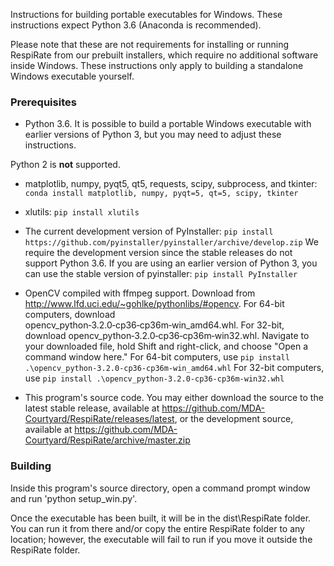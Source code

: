 Instructions for building portable executables for Windows. These
instructions expect Python 3.6 (Anaconda is recommended).

Please note that these are not requirements for installing or running RespiRate
from our prebuilt installers, which require no additional software inside
Windows. These instructions only apply to building a standalone Windows
executable yourself.

### Prerequisites
 - Python 3.6.
 It is possible to build a portable Windows executable with earlier versions
 of Python 3, but you may need to adjust these instructions.

 Python 2 is **not** supported.

 - matplotlib, numpy, pyqt5, qt5, requests, scipy, subprocess, and tkinter:
 `conda install matplotlib, numpy, pyqt=5, qt=5, scipy, tkinter`

 - xlutils:
 `pip install xlutils`

 - The current development version of PyInstaller:
`pip install https://github.com/pyinstaller/pyinstaller/archive/develop.zip`
 We require the development version since the stable releases do not support
 Python 3.6. If you are using an earlier version of Python 3, you can use the
 stable version of pyinstaller:
 `pip install PyInstaller`

 - OpenCV compiled with ffmpeg support.
 Download from http://www.lfd.uci.edu/~gohlke/pythonlibs/#opencv.
 For 64-bit computers, download opencv_python‑3.2.0‑cp36‑cp36m‑win_amd64.whl.
 For 32-bit, download opencv_python‑3.2.0‑cp36‑cp36m‑win32.whl.
 Navigate to your downloaded file, hold Shift and right-click, and choose "Open
 a command window here."
 For 64-bit computers, use
 `pip install .\opencv_python-3.2.0-cp36-cp36m-win_amd64.whl`
 For 32-bit computers, use
 `pip install .\opencv_python‑3.2.0‑cp36‑cp36m‑win32.whl`

 - This program's source code. You may either download the source to the latest
 stable release, available at
 https://github.com/MDA-Courtyard/RespiRate/releases/latest,
 or the development source, available at
 https://github.com/MDA-Courtyard/RespiRate/archive/master.zip

### Building
 Inside this program's source directory, open a command prompt window and run
 'python setup_win.py'.

 Once the executable has been built, it will be in the dist\RespiRate
 folder. You can run it from there and/or copy the entire RespiRate folder to
 any location; however, the executable will fail to run if you move it outside
 the RespiRate folder.
